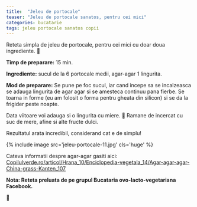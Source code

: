 ```yaml
---
title:  "Jeleu de portocale"
teaser: "Jeleu de portocale sanatos, pentru cei mici"
categories: bucatarie
tags: jeleu portocale sanatos copii
---
```

Reteta simpla de jeleu de portocale, pentru cei mici cu doar doua ingrediente. :tangerine:

**Timp de preparare:** 15 min.

**Ingrediente:** sucul de la 6 portocale medii, agar-agar 1 lingurita.

**Mod de preparare:** Se pune pe foc sucul, iar cand incepe sa se incalzeasca se adauga lingurita de agar agar si se amesteca continuu pana fierbe. Se toarna in forme (eu am folosit o forma pentru gheata din silicon) si se da la frigider peste noapte.

Data viitoare voi adauga si o lingurita cu miere. :honey_pot:
Ramane de incercat cu suc de mere, afine si alte fructe dulci.

Rezultatul arata incredibil, considerand cat e de simplu!

{% include image src='jeleu-portocale-11.jpg' cls='huge' %}

Cateva informatii despre agar-agar gasiti aici:
[Copilulverde.ro/articol/Hrana_10/Enciclopedia-vegetala_14/Agar-agar-agar-China-grass-Kanten_107](http://copilulverde.ro/articol/Hrana_10/Enciclopedia-vegetala_14/Agar-agar-agar-China-grass-Kanten_107)

**Nota: Reteta preluata de pe grupul Bucataria ovo-lacto-vegetariana Facebook.**

:sunflower:
